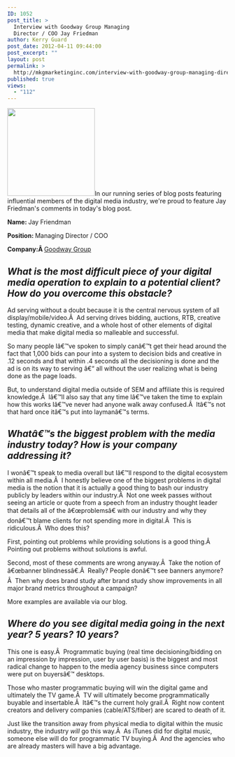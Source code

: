 ```yaml
---
ID: 1052
post_title: >
  Interview with Goodway Group Managing
  Director / COO Jay Friedman
author: Kerry Guard
post_date: 2012-04-11 09:44:00
post_excerpt: ""
layout: post
permalink: >
  http://mkgmarketinginc.com/interview-with-goodway-group-managing-director-coo-jay-friedman/
published: true
views:
  - "112"
---
```

<img class="alignleft size-full wp-image-1053" title="jay friedman goodway group COO" src="http://mkgmediagroup.com/wp-content/uploads/2012/04/jay-friedman-goodway-group-COO.jpeg" alt="" width="200" height="200" />In our running series of blog posts featuring influential members of the digital media industry, we're proud to feature Jay Friedman's comments in today's blog post.

<strong>Name: </strong>Jay Friendman

<strong>Position: </strong>Managing Director / COO

<strong>Company:Â </strong><a href="http://www.goodwaygroup.com/" target="_blank">Goodway Group</a>
<h2></h2>
<h2><em>What is the most difficult piece of your digital media operation to explain to a potential client? How do you overcome this obstacle?</em></h2>
Ad serving without a doubt because it is the central nervous system of all display/mobile/video.Â  Ad serving drives bidding, auctions, RTB, creative testing, dynamic creative, and a whole host of other elements of digital media that make digital media so malleable and successful.

So many people Iâ€™ve spoken to simply canâ€™t get their head around the fact that 1,000 bids can pour into a system to decision bids and creative in .12 seconds and that within .4 seconds all the decisioning is done and the ad is on its way to serving â€“ all without the user realizing what is being done as the page loads.

But, to understand digital media outside of SEM and affiliate this is required knowledge.Â  Iâ€™ll also say that any time Iâ€™ve taken the time to explain how this works Iâ€™ve never had anyone walk away confused.Â  Itâ€™s not that hard once itâ€™s put into laymanâ€™s terms.
<h2><em>Whatâ€™s the biggest problem with the media industry today? How is your company addressing it?</em></h2>
I wonâ€™t speak to media overall but Iâ€™ll respond to the digital ecosystem within all media.Â  I honestly believe one of the biggest problems in digital media is the notion that it is actually a good thing to bash our industry publicly by leaders within our industry.Â  Not one week passes without seeing an article or quote from a speech from an industry thought leader that details all of the â€œproblemsâ€ with our industry and why they donâ€™t blame clients for not spending more in digital.Â  This is ridiculous.Â  Who does this?

First, pointing out problems while providing solutions is a good thing.Â  Pointing out problems without solutions is awful.

Second, most of these comments are wrong anyway.Â  Take the notion of â€œbanner blindnessâ€.Â  Really? People donâ€™t see banners anymore?Â  Then why does brand study after brand study show improvements in all major brand metrics throughout a campaign?

More examples are available via our blog.
<h2><em>Where do you see digital media going in the next year? 5 years? 10 years?</em></h2>
This one is easy.Â  Programmatic buying (real time decisioning/bidding on an impression by impression, user by user basis) is the biggest and most radical change to happen to the media agency business since computers were put on buyersâ€™ desktops.

Those who master programmatic buying will win the digital game and ultimately the TV game.Â  TV will ultimately become programmatically buyable and insertable.Â  Itâ€™s the current holy grail.Â  Right now content creators and delivery companies (cable/ATS/fiber) are scared to death of it.

Just like the transition away from physical media to digital within the music industry, the industry <em>will</em> go this way.Â  As iTunes did for digital music, someone else will do for programmatic TV buying.Â  And the agencies who are already masters will have a big advantage.